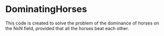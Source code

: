 # DominatingHorses
This code is created to solve the problem of the dominance of horses on the NxN field, provided that all the horses beat each other.
